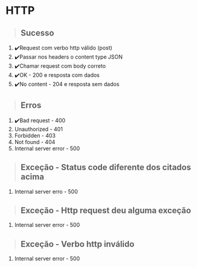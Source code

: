 # HTTP

> ## Sucesso
1. ✔️Request com verbo http válido (post)
2. ✔️Passar nos headers o content type JSON
3. ✔️Chamar request com body correto
4. ✔️OK - 200 e resposta com dados
5. ✔️No content - 204 e resposta sem dados

> ## Erros
1. ✔️Bad request - 400
2. Unauthorized - 401
3. Forbidden - 403
4. Not found - 404
5. Internal server error - 500

> ## Exceção - Status code diferente dos citados acima
1. Internal server erro - 500

> ## Exceção - Http request deu alguma exceção
1. Internal server error - 500

> ## Exceção - Verbo http inválido
1. Internal server error - 500
